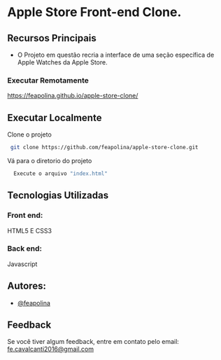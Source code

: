 # Apple Store Front-end Clone.

## Recursos Principais
- O Projeto em questão recria a interface de uma seção específica de Apple Watches da Apple Store.


### Executar Remotamente
https://feapolina.github.io/apple-store-clone/

## Executar Localmente

Clone o projeto

```bash
 git clone https://github.com/feapolina/apple-store-clone.git
```

Vá para o diretorio do projeto

```bash
  Execute o arquivo "index.html"
```


## Tecnologias Utilizadas

### Front end:
HTML5 E CSS3

### Back end:
Javascript


## Autores:

- [@feapolina](https://github.com/feapolina)

## Feedback

Se você tiver algum feedback, entre em contato pelo email: fe.cavalcanti2016@gmail.com
